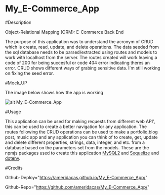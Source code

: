 # My_E-Commerce_App

#Description

Object-Relational Mapping (ORM): E-Commerce Back End

The purpose of this application was to understand the acronym of CRUD which is create, read, update, and delete operations. The data seeded from the sql database needs to be parsed/extracted using routes and models to work with localhost from the server. The routes created will work leaving a code of 200 for being succesful or code 404 error indicating theres an error. CRUD shows different ways of grabing sensitive data. I'm still working on fixing the seed error.

#Mock_UP

The image below shows how the app is working

![alt My_E-Commerce_App](./assets/images/My_E-Commerce_App.gif)

#Usage

This application can be used for making requests from different web API', this can be used to create a better navigation for any application. The routes following the CRUD operations can be used to make a portfolio,blog post, music app and any application you can think of to create, get, update and delete different properties, strings, data, integer, and etc. from a database based on the parameters set from the models. 
These are the npmjs packages used to create this application [MySQL2](https://www.npmjs.com/package/mysql2) and [Sequelize](https://www.npmjs.com/package/sequelize) and [dotenv](https://www.npmjs.com/package/dotenv). 


#Credits

Github-Deploy="https://ameridacas.github.io/My_E-Commerce_App/"

Github-Repo="https://github.com/ameridacas/My_E-Commerce_App/"